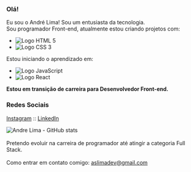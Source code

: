 ### Olá!

Eu sou o André Lima! Sou um entusiasta da tecnologia.<br>
Sou programador Front-end, atualmente estou criando projetos com:

- <img src="https://img.shields.io/badge/HTML-239120?style=for-the-badge&logo=html5&logoColor=white" alt="Logo HTML 5">
- <img src="https://img.shields.io/badge/CSS-239120?&style=for-the-badge&logo=css3&logoColor=white" alt="Logo CSS 3">

Estou iniciando o aprendizado em:

- <img src="https://img.shields.io/badge/JavaScript-F7DF1E?style=for-the-badge&logo=javascript&logoColor=black" alt="Logo JavaScript">
- <img src="https://img.shields.io/badge/React-20232A?style=for-the-badge&logo=react&logoColor=61DAFB" alt="Logo React">

<strong>Estou em transição de carreira para Desenvolvedor Front-end.</strong>

<h3 align="left">Redes Sociais</h3>
<p align="left">
<a href="https://www.instagram.com/andrelimadev/" target="blank">Instagram</a><span> :: </span>
<a href="https://www.linkedin.com/in/andrelima-dev/" target="blank">LinkedIn</a>
</p>

![Andre Lima - GitHub stats](https://github-readme-stats.vercel.app/api?username=andrelimadev&show_icons=true&theme=dark)<br><br>
Pretendo evoluir na carreira de programador até atingir a categoria Full Stack.<br><br>
Como entrar em contato comigo: aslimadev@gmail.com
